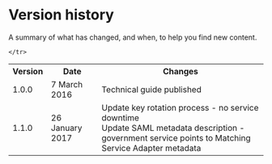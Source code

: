 # Version history


A summary of what has changed, and when, to help you find new content.

<table>
  <tbody>
    <tr>
      <th>Version</th>
      <th>Date</th>
      <th>Changes</th>
    </tr>
    <tr>
      <td>1.0.0</td>
      <td >7 March 2016</td>
      <td >Technical guide published</td>
    </tr>
    <tr>
      <td>1.1.0</td>
      <td >26 January 2017</td>
      <td >Update key rotation process - no service downtime<br>
      Update SAML metadata description - government service points to Matching Service Adapter metadata</td>
    
    </tr>
  </tbody>
</table>
